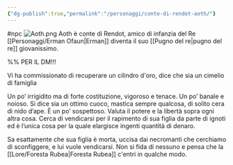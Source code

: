 ```yaml
---
{"dg-publish":true,"permalink":"/personaggi/conte-di-rendot-aoth/"}
---
```



#npc
![Aoth.png](/img/user/Images/Aoth.png)
Aoth è conte di Rendot, amico di infanzia del Re [[Personaggi/Erman Ofaun\|Erman]] diventa il suo [[Pugno del re\|pugno del re]] giovanissimo. 

%% PER IL DM!!! 

Vi ha commissionato di recuperare un cilindro d'oro, dice che sia un cimelio di famiglia    

Un po’ irrigidito ma di forte costituzione, vigoroso e tenace. Un po’ banale e noioso. Si dice sia un ottimo cuoco, mastica sempre qualcosa, di solito cera di nido d’ape. È un po’ sospettoso. Valuta il potere e la libertà sopra ogni altra cosa. Cerca di vendicarsi per il rapimento di sua figlia da parte di ignoti ed è l’unica cosa per la quale elargisce ingenti quantità di denaro.

Sa esattamente che sua figlia è morta, uccisa dai necromanti che cerchiamo di sconfiggere, e lui vuole vendicarsi. Non si fida di nessuno e pensa che la [[Lore/Foresta Rubea\|Foresta Rubea]] c'entri in qualche modo.